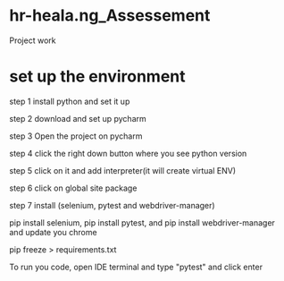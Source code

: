 # hr-heala.ng_Assessement
Project work

# set up the environment
step 1 install python and set it up

step 2 download and set up pycharm 

step 3 Open the project on pycharm

step 4 click the right down button where you see python version

step 5 click on it and add interpreter(it will create virtual ENV)

step 6 click on global site package

step 7 install (selenium, pytest and webdriver-manager)

pip install selenium, pip install pytest, and pip install webdriver-manager and update you chrome

pip freeze > requirements.txt

To run you code, open IDE terminal and type "pytest" and click enter
